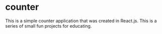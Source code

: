 # counter
This is a simple counter application that was created in React.js. This is a series of small fun projects for educating.   
